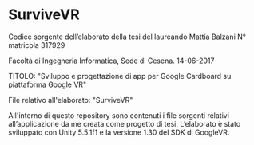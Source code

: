 # SurviveVR

Codice sorgente dell’elaborato della tesi del laureando Mattia Balzani N° matricola 317929

Facoltà di Ingegneria Informatica, Sede di Cesena.    14-06-2017

TITOLO: "Sviluppo e progettazione di app per Google Cardboard su piattaforma Google VR"

File relativo all'elaborato:        "SurviveVR"

All'interno di questo repository sono contenuti i file sorgenti relativi all’applicazione da me creata come progetto di tesi. L’elaborato è stato sviluppato con Unity 5.5.1f1 e la versione 1.30 del SDK di GoogleVR.
